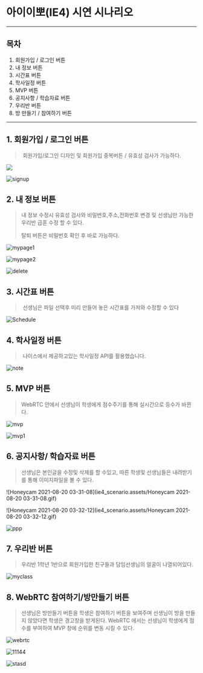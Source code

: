 # 아이이뽀(IE4) 시연 시나리오

------

## 목차

1. 회원가입 / 로그인 버튼
2. 내 정보 버튼
3. 시간표 버튼
4.  학사일정 버튼
5. MVP 버튼
6. 공지사항 / 학습자료 버튼
7. 우리반 버튼
8. 방 만들기 / 참여하기 버튼

------

## 1. 회원가입 / 로그인 버튼

> ​	회원가입/로그인 디자인 및 회원가입 중복버튼 / 유효성 검사가 가능하다.

![](ie4_scenario.assets/start.gif)

![signup](ie4_scenario.assets/signup.gif)



## 2. 내 정보 버튼

> 내 정보 수정시 유효성 검사와 비밀번호,주소,전화번호 변경 및 선생님만 가능한 우리반 급훈 수정 할 수 있다.
>
> 탈퇴 버튼은 비밀번호 확인 후 바로 가능하다.

![mypage1](ie4_scenario.assets/mypage1.gif)

![mypage2](ie4_scenario.assets/mypage2.gif)

![delete](ie4_scenario.assets/delete.gif)

## 3. 시간표 버튼

> ​	선생님은 파일 선택후 미리 만들어 놓은 시간표를 가져와 수정할 수 있다

![Schedule](ie4_scenario.assets/Schedule.JPG)

## 4. 학사일정 버튼

> ​	나이스에서 제공하고있는 학사일정 API를 활용했습니다.

![note](ie4_scenario.assets/note.JPG)

## 5. MVP 버튼

> WebRTC 안에서 선생님이 학생에게 점수주기를 통해 실시간으로 등수가 바뀐다.

![mvp](ie4_scenario.assets/mvp-1629397513926.JPG)

![mvp1](ie4_scenario.assets/mvp1.JPG)

## 6. 공지사항/ 학습자료 버튼

> 선생님은 본인글을 수정및 삭제를 할 수있고, 따른 학생및 선생님들은 내려받기를 통해 이미지파일을 볼 수 있다.

![Honeycam 2021-08-20 03-31-08](ie4_scenario.assets/Honeycam 2021-08-20 03-31-08.gif)

![Honeycam 2021-08-20 03-32-12](ie4_scenario.assets/Honeycam 2021-08-20 03-32-12.gif)

![ppp](ie4_scenario.assets/ppp.JPG)

## 7. 우리반 버튼

> 우리반 1학년 1반으로 회원가입한 친구들과 담임선생님의 얼굴이 나열되어있다.

![myclass](ie4_scenario.assets/myclass.JPG)



## 8. WebRTC 참여하기/방만들기 버튼

>선생님은 방만들기 버튼을 학생은 참여하기 버튼을 보여주며 선생님이 방을 만들지 않았다면 학생은 경고창을 받게된다. WebRTC 에서는 선생님이 학생에게 점수를 부여하여 MVP 창에 순위를 변동 시킬 수 있다.

![webrtc](ie4_scenario.assets/webrtc.gif)

![11144](ie4_scenario.assets/11144.JPG)

![stasd](ie4_scenario.assets/stasd.gif)
